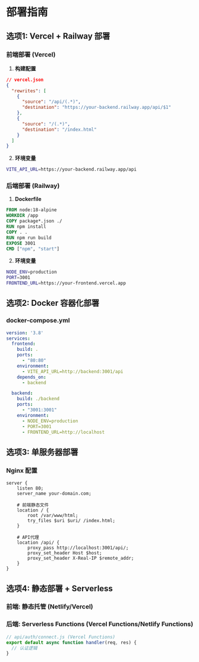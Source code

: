 # 部署指南

## 选项1: Vercel + Railway 部署

### 前端部署 (Vercel)
1. **构建配置**
```json
// vercel.json
{
  "rewrites": [
    {
      "source": "/api/(.*)",
      "destination": "https://your-backend.railway.app/api/$1"
    },
    {
      "source": "/(.*)",
      "destination": "/index.html"
    }
  ]
}
```

2. **环境变量**
```bash
VITE_API_URL=https://your-backend.railway.app/api
```

### 后端部署 (Railway)
1. **Dockerfile**
```dockerfile
FROM node:18-alpine
WORKDIR /app
COPY package*.json ./
RUN npm install
COPY . .
RUN npm run build
EXPOSE 3001
CMD ["npm", "start"]
```

2. **环境变量**
```bash
NODE_ENV=production
PORT=3001
FRONTEND_URL=https://your-frontend.vercel.app
```

## 选项2: Docker 容器化部署

### docker-compose.yml
```yaml
version: '3.8'
services:
  frontend:
    build: .
    ports:
      - "80:80"
    environment:
      - VITE_API_URL=http://backend:3001/api
    depends_on:
      - backend

  backend:
    build: ./backend
    ports:
      - "3001:3001"
    environment:
      - NODE_ENV=production
      - PORT=3001
      - FRONTEND_URL=http://localhost
```

## 选项3: 单服务器部署

### Nginx 配置
```nginx
server {
    listen 80;
    server_name your-domain.com;

    # 前端静态文件
    location / {
        root /var/www/html;
        try_files $uri $uri/ /index.html;
    }

    # API代理
    location /api/ {
        proxy_pass http://localhost:3001/api/;
        proxy_set_header Host $host;
        proxy_set_header X-Real-IP $remote_addr;
    }
}
```

## 选项4: 静态部署 + Serverless

### 前端: 静态托管 (Netlify/Vercel)
### 后端: Serverless Functions (Vercel Functions/Netlify Functions)

```javascript
// api/auth/connect.js (Vercel Functions)
export default async function handler(req, res) {
  // 认证逻辑
}
```
